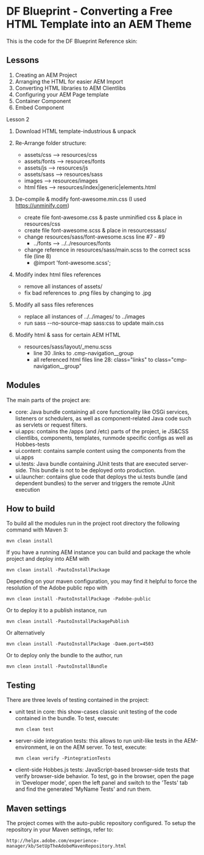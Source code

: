 # DF Blueprint - Converting a Free HTML Template into an AEM Theme

This is the code for the DF Blueprint Reference skin: 

## Lessons
1. Creating an AEM Project
2. Arranging the HTML for easier AEM Import
3. Converting HTML libraries to AEM Clientlibs
4. Configuring your AEM Page template
5. Container Component
6. Embed Component

Lesson 2
1. Download HTML template-industrious & unpack

2. Re-Arrange folder structure:
   * assets/css  --> resources/css
   * assets/fonts   --> resources/fonts
   * assets/js  --> resources/js
   * assets/sass  --> resources/sass
   * images  --> resources/images
   * html files --> resources/index|generic|elements.html

3. De-compile & modify font-awesome.min.css (I used https://unminify.com)
   * create file font-awesome.css & paste unminified css & place in resources/css
   * create file font-awesome.scss & place in resourcessass/
   * change resources/sass/font-awesome.scss line #7 - #9
        * ../fonts --> ../../resources/fonts
   * change reference in resources/sass/main.scss to the correct scss file (line 8)
        *  @import 'font-awesome.scss';
       
4. Modify index html files references
   * remove all instances of assets/ 
   * fix bad references to .png files by changing to .jpg
   
5. Modify all sass files references
   * replace all instances of ../../images/ to ../images
   * run sass --no-source-map sass:css to update main.css

6. Modify html & sass for certain AEM HTML

   * resources/sass/layout/_menu.scss
        * line 30 .links to .cmp-navigation__group
        * all referenced html files line 28:  class="links" to class="cmp-navigation__group"
        
 
      




## Modules

The main parts of the project are:

* core: Java bundle containing all core functionality like OSGi services, listeners or schedulers, as well as component-related Java code such as servlets or request filters.
* ui.apps: contains the /apps (and /etc) parts of the project, ie JS&CSS clientlibs, components, templates, runmode specific configs as well as Hobbes-tests
* ui.content: contains sample content using the components from the ui.apps
* ui.tests: Java bundle containing JUnit tests that are executed server-side. This bundle is not to be deployed onto production.
* ui.launcher: contains glue code that deploys the ui.tests bundle (and dependent bundles) to the server and triggers the remote JUnit execution

## How to build

To build all the modules run in the project root directory the following command with Maven 3:

    mvn clean install

If you have a running AEM instance you can build and package the whole project and deploy into AEM with  

    mvn clean install -PautoInstallPackage

Depending on your maven configuration, you may find it helpful to force the resolution of the Adobe public repo with

    mvn clean install -PautoInstallPackage -Padobe-public
    
Or to deploy it to a publish instance, run

    mvn clean install -PautoInstallPackagePublish
    
Or alternatively

    mvn clean install -PautoInstallPackage -Daem.port=4503

Or to deploy only the bundle to the author, run

    mvn clean install -PautoInstallBundle

## Testing

There are three levels of testing contained in the project:

* unit test in core: this show-cases classic unit testing of the code contained in the bundle. To test, execute:

    ```
    mvn clean test
    ```

* server-side integration tests: this allows to run unit-like tests in the AEM-environment, ie on the AEM server. To test, execute:

    ```
    mvn clean verify -PintegrationTests
    ```

* client-side Hobbes.js tests: JavaScript-based browser-side tests that verify browser-side behavior. To test, go in the browser, open the page in 'Developer mode', open the left panel and switch to the 'Tests' tab and find the generated 'MyName Tests' and run them.


## Maven settings

The project comes with the auto-public repository configured. To setup the repository in your Maven settings, refer to:

    http://helpx.adobe.com/experience-manager/kb/SetUpTheAdobeMavenRepository.html

